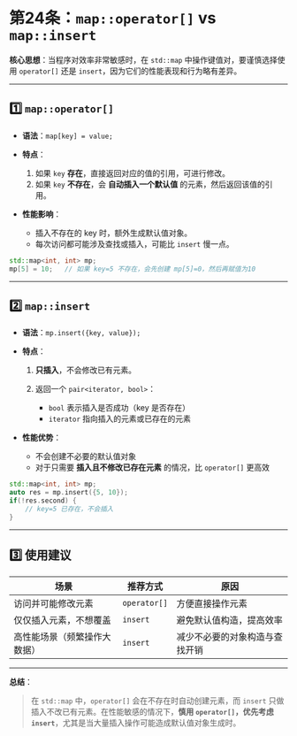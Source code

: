 # 第24条：`map::operator[]` vs `map::insert`

**核心思想**：当程序对效率非常敏感时，在 `std::map` 中操作键值对，要谨慎选择使用 `operator[]` 还是 `insert`，因为它们的性能表现和行为略有差异。

---

## 1️⃣ `map::operator[]`

* **语法**：`map[key] = value;`
* **特点**：

  1. 如果 `key` **存在**，直接返回对应的值的引用，可进行修改。
  2. 如果 `key` **不存在**，会 **自动插入一个默认值** 的元素，然后返回该值的引用。
* **性能影响**：

  * 插入不存在的 key 时，额外生成默认值对象。
  * 每次访问都可能涉及查找或插入，可能比 `insert` 慢一点。

```cpp
std::map<int, int> mp;
mp[5] = 10;   // 如果 key=5 不存在，会先创建 mp[5]=0，然后再赋值为10
```

---

## 2️⃣ `map::insert`

* **语法**：`mp.insert({key, value});`
* **特点**：

  1. **只插入**，不会修改已有元素。
  2. 返回一个 `pair<iterator, bool>`：

     * `bool` 表示插入是否成功（key 是否存在）
     * `iterator` 指向插入的元素或已存在的元素
* **性能优势**：

  * 不会创建不必要的默认值对象
  * 对于只需要 **插入且不修改已存在元素** 的情况，比 `operator[]` 更高效

```cpp
std::map<int, int> mp;
auto res = mp.insert({5, 10});
if(!res.second) {
    // key=5 已存在，不会插入
}
```

---

## 3️⃣ 使用建议

| 场景             | 推荐方式         | 原因              |
| -------------- | ------------ | --------------- |
| 访问并可能修改元素      | `operator[]` | 方便直接操作元素        |
| 仅仅插入元素，不想覆盖    | `insert`     | 避免默认值构造，提高效率    |
| 高性能场景（频繁操作大数据） | `insert`     | 减少不必要的对象构造与查找开销 |

---

**总结**：

> 在 `std::map` 中，`operator[]` 会在不存在时自动创建元素，而 `insert` 只做插入不改已有元素。在性能敏感的情况下，**慎用 `operator[]`，优先考虑 `insert`**，尤其是当大量插入操作可能造成默认值对象生成时。
